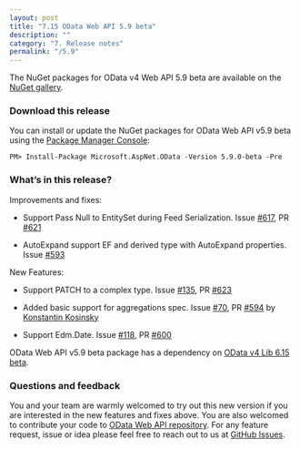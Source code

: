 ```yaml
---
layout: post
title: "7.15 OData Web API 5.9 beta"
description: ""
category: "7. Release notes"
permalink: "/5.9"
---
```


The NuGet packages for OData v4 Web API 5.9 beta are available on the [NuGet gallery](https://www.nuget.org/).

### Download this release

You can install or update the NuGet packages for OData Web API v5.9 beta using the [Package Manager Console](http://docs.nuget.org/docs/start-here/using-the-package-manager-console):

```
PM> Install-Package Microsoft.AspNet.OData -Version 5.9.0-beta -Pre
```

### What’s in this release?

Improvements and fixes:

* Support Pass Null to EntitySet during Feed Serialization. Issue [#617](https://github.com/OData/WebApi/issues/617), PR [#621](https://github.com/OData/WebApi/pull/621)

* AutoExpand support EF and derived type with AutoExpand properties. Issue [#593](https://github.com/OData/WebApi/issues/593)

New Features:

* Support PATCH to a complex type. Issue [#135](https://github.com/OData/WebApi/issues/135), PR [#623](https://github.com/OData/WebApi/pull/623)

* Added basic support for aggregations spec. Issue [#70](https://github.com/OData/WebApi/issues/70), PR [#594](https://github.com/OData/WebApi/pull/594)  by [Konstantin Kosinsky](https://github.com/kosinsky)

* Support Edm.Date. Issue [#118](https://github.com/OData/WebApi/pull/118), PR [#600](https://github.com/OData/WebApi/pull/600)

OData Web API v5.9 beta package has a dependency on [OData v4 Lib 6.15 beta](http://odata.github.io/odata.net/#ODL-6.15.0).

### Questions and feedback

You and your team are warmly welcomed to try out this new version if you are interested in the new features and fixes above. You are also welcomed to contribute your code to [OData Web API repository](https://github.com/OData/WebApi). For any feature request, issue or idea please feel free to reach out to us at 
[GitHub Issues](https://github.com/OData/WebApi/issues). 
